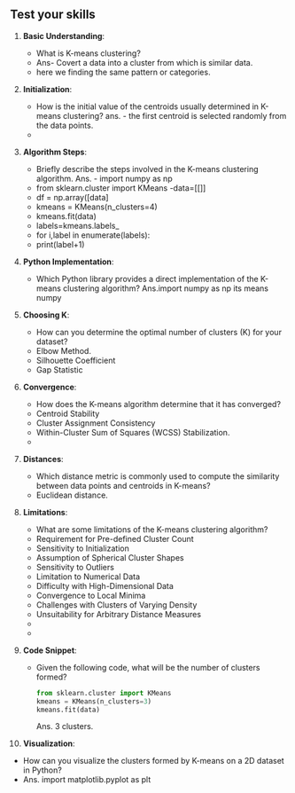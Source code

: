 ## Test your skills

1. **Basic Understanding**:
   - What is K-means clustering?
   - Ans- Covert a data into a cluster from which is similar data.
   - here we finding the same pattern or categories. 

2. **Initialization**:
   - How is the initial value of the centroids usually determined in K-means clustering?
  ans.  - the first centroid is selected randomly from the data points.
   - 

3. **Algorithm Steps**:
   - Briefly describe the steps involved in the K-means clustering algorithm.
   Ans. - import numpy as np
   - from sklearn.cluster import KMeans
   -data=[[]]
   - df = np.array([data]
   - kmeans = KMeans(n_clusters=4)
   - kmeans.fit(data)
   - labels=kmeans.labels_
   - for i,label in enumerate(labels):
   - print(label+1)

4. **Python Implementation**:
   - Which Python library provides a direct implementation of the K-means clustering algorithm?
Ans.import numpy as np its means numpy
5. **Choosing K**:
   - How can you determine the optimal number of clusters (K) for your dataset?
   - Elbow Method.
   -  Silhouette Coefficient
   -  Gap Statistic

6. **Convergence**:
   - How does the K-means algorithm determine that it has converged?
   - Centroid Stability
   - Cluster Assignment Consistency
   - Within-Cluster Sum of Squares (WCSS) Stabilization.
   - 

7. **Distances**:
   - Which distance metric is commonly used to compute the similarity between data points and centroids in K-means?
   - Euclidean distance. 

8. **Limitations**:
   - What are some limitations of the K-means clustering algorithm?
   - Requirement for Pre-defined Cluster Count
   - Sensitivity to Initialization
   - Assumption of Spherical Cluster Shapes
   - Sensitivity to Outliers
   - Limitation to Numerical Data
   - Difficulty with High-Dimensional Data
   - Convergence to Local Minima
   - Challenges with Clusters of Varying Density
   - Unsuitability for Arbitrary Distance Measures
   -   
   - 

9. **Code Snippet**:
   - Given the following code, what will be the number of clusters formed?
     ```python
     from sklearn.cluster import KMeans
     kmeans = KMeans(n_clusters=3)
     kmeans.fit(data)
     ```
     Ans. 3 clusters.
   
10. **Visualization**:
   - How can you visualize the clusters formed by K-means on a 2D dataset in Python?
   - Ans. import matplotlib.pyplot as plt

